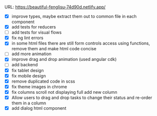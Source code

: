 URL: https://beautiful-fenglisu-74d90d.netlify.app/

- [x] improve types, maybe extract them out to common file in each component
- [x] add tests for reducers
- [ ] add tests for visual flows
- [x] fix ng lint errors
- [x] in some html files there are still form controls access using functions, remove them and make html code concise
- [ ] add more animation
- [x] improve drag and drop animation (used angular cdk)
- [ ] add backend
- [x] fix tablet design
- [x] fix mobile design
- [x] remove duplicated code in scss
- [x] fix theme images in chrome
- [x] fix columns scroll not displaying full add new column
- [x] Allow users to drag and drop tasks to change their status and re-order them in a column
- [x] add dialog html component

